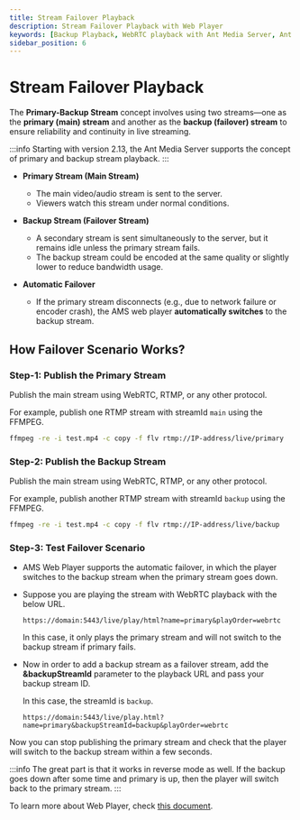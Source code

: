 ```yaml
---
title: Stream Failover Playback
description: Stream Failover Playback with Web Player
keywords: [Backup Playback, WebRTC playback with Ant Media Server, Ant Media Server Documentation, Ant Media Server Tutorials]
sidebar_position: 6
---
```


# Stream Failover Playback

The **Primary-Backup Stream** concept involves using two streams—one as the **primary (main) stream** and another as the **backup (failover) stream** to ensure reliability and continuity in live streaming.

:::info
Starting with version 2.13, the Ant Media Server supports the concept of primary and backup stream playback.
:::

- **Primary Stream (Main Stream)**
    
    - The main video/audio stream is sent to the server.
    -  Viewers watch this stream under normal conditions.

- **Backup Stream (Failover Stream)**
    
    -  A secondary stream is sent simultaneously to the server, but it remains idle unless the primary stream fails.
    -  The backup stream could be encoded at the same quality or slightly lower to reduce bandwidth usage.

- **Automatic Failover**
    
    - If the primary stream disconnects (e.g., due to network failure or encoder crash), the AMS web player **automatically switches** to the backup stream.


## How Failover Scenario Works?

### Step-1: Publish the Primary Stream

Publish the main stream using WebRTC, RTMP, or any other protocol.

For example, publish one RTMP stream with streamId `main` using the FFMPEG.

```bash
ffmpeg -re -i test.mp4 -c copy -f flv rtmp://IP-address/live/primary
```

### Step-2: Publish the Backup Stream

Publish the main stream using WebRTC, RTMP, or any other protocol.

For example, publish another RTMP stream with streamId `backup` using the FFMPEG.

```bash
ffmpeg -re -i test.mp4 -c copy -f flv rtmp://IP-address/live/backup
```

### Step-3: Test Failover Scenario

- AMS Web Player supports the automatic failover, in which the player switches to the backup stream when the primary stream goes down.

- Suppose you are playing the stream with WebRTC playback with the below URL.

  ```
  https://domain:5443/live/play/html?name=primary&playOrder=webrtc
  ```

  In this case, it only plays the primary stream and will not switch to the backup stream if primary fails.

- Now in order to add a backup stream as a failover stream, add the **&backupStreamId** parameter to the playback URL and pass your backup stream ID.

  In this case, the streamId is `backup`.

  ```
  https://domain:5443/live/play.html?name=primary&backupStreamId=backup&playOrder=webrtc
  ```

Now you can stop publishing the primary stream and check that the player will switch to the backup stream within a few seconds.

:::info
The great part is that it works in reverse mode as well. If the backup goes down after some time and primary is up, then the player will switch back to the primary stream.
:::

To learn more about Web Player, check [this document](https://antmedia.io/docs/guides/playing-live-stream/embedded-web-player/).
